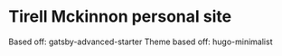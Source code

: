 # Tirell Mckinnon personal site

Based off: gatsby-advanced-starter
Theme based off: hugo-minimalist